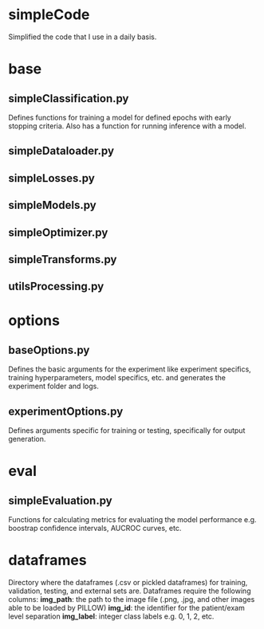 # simpleCode
Simplified the code that I use in a daily basis.

# base
## simpleClassification.py
Defines functions for training a model for defined epochs with early stopping criteria. Also has a function for running inference with a model.
## simpleDataloader.py

## simpleLosses.py
## simpleModels.py
## simpleOptimizer.py
## simpleTransforms.py
## utilsProcessing.py

# options
## baseOptions.py
Defines the basic arguments for the experiment like experiment specifics, training hyperparameters, model specifics, etc. and generates the experiment folder and logs.
## experimentOptions.py
Defines arguments specific for training or testing, specifically for output generation.

# eval
## simpleEvaluation.py
Functions for calculating metrics for evaluating the model performance e.g. boostrap confidence intervals, AUCROC curves, etc.

# dataframes
Directory where the dataframes (.csv or pickled dataframes) for training, validation, testing, and external sets are. Dataframes require the following columns: 
**img_path**: the path to the image file (.png, .jpg, and other images able to be loaded by PILLOW)
**img_id**: the identifier for the patient/exam level separation
**img_label**: integer class labels e.g. 0, 1, 2, etc.
